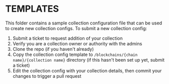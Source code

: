 # TEMPLATES

This folder contains a sample collection configuration file that can be used to create new collection configs. To submit a new collection config:

1. Submit a ticket to request addition of your collection
2. Verify you are a collection owner or authority with the admins
3. Clone the repo (if you haven't already)
4. Copy the collection config template to `/blockchains/{chain name}/{collection name}` directory (if this hasn't been set up yet, submit a ticket)
5. Edit the collection config with your collection details, then commit your changes to trigger a pull request

